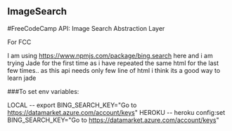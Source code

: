 ## ImageSearch

#FreeCodeCamp API: Image Search Abstraction Layer

For FCC

I am using https://www.npmjs.com/package/bing.search here 
and i am trying Jade for the first time as i have repeated the same html for the last few times.. as this api needs only few line of html i think its a good way to learn jade


###To set env variables:

LOCAL -- export BING_SEARCH_KEY="Go to https://datamarket.azure.com/account/keys"
HEROKU -- heroku config:set BING_SEARCH_KEY="Go to https://datamarket.azure.com/account/keys"


